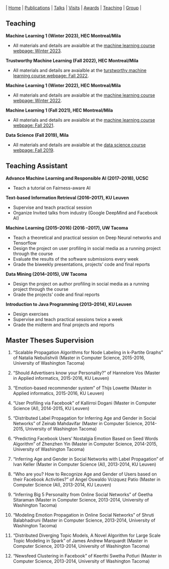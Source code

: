 | [Home](index.md) | [Publications](publications.md) | [Talks](talks.md) | [Visits](visits.md) | [Awards](awards.md) | [Teaching](teaching.md) | [Group](student.md) | 

## Teaching 

**Machine Learning 1 (Winter 2023), HEC Montreal/Mila**

- All materials and details are avaialble at the [machine learning course webpage: Winter 2023](courses/MLW2023/main.md).

**Trustworthy Machine Learning (Fall 2022), HEC Montreal/Mila**

- All materials and details are avaialble at the [turstworthy machine learning course webpage: Fall 2022](courses/TrustworthyMLF22/main.md).

**Machine Learning 1 (Winter 2022), HEC Montreal/Mila**

- All materials and details are avaialble at the [machine learning course webpage: Winter 2022](courses/MLW2022/main.md).

**Machine Learning 1 (Fall 2021), HEC Montreal/Mila**

- All materials and details are avaialble at the [machine learning course webpage: Fall 2021](courses/ML/main.md).

**Data Science (Fall 2019), Mila**

- All materials and details are avaialble at the [data science course webpage: Fall 2019](https://ift6758.github.io/).

## Teaching Assistant

**Advance Machine Learning and Responsible AI (2017–2018), UCSC**

- Teach a tutorial on Fairness-aware AI

**Text-based Information Retrieval (2016–2017), KU Leuven**

- Supervise and teach practical session
- Organize Invited talks from industry (Google DeepMind and Facebook AI)

**Machine Learning (2015–2016) (2016 –2017), UW Tacoma**

- Teach a theoretical and practical session on Deep Neural networks and Tensorflow
- Design the project on user profiling in social media as a running project through the course
- Evaluate the results of the software submissions every week
- Grade the biweekly presentations, projects’ code and final reports

**Data Mining (2014–2015), UW Tacoma**

- Design the project on author profiling in social media as a running project through the course
- Grade the projects’ code and final reports

**Introduction to Java Programming (2013–2014), KU Leuven**

- Design exercises
- Supervise and teach practical sessions twice a week
- Grade the midterm and final projects and reports


## Master Theses Supervision

1. “Scalable Propagation Algorithms for Node Labeling in k-Partite Graphs” of Natalia Nebulishvili (Master in Computer Science, 2015-2016, University of Washington Tacoma)

2. “Should Advertisers know your Personality?” of Hannelore Vos (Master in Applied informatics, 2015-2016, KU Leuven)

3. “Emotion-based recommender system” of Thijs Lowette (Master in Applied informatics, 2015-2016, KU Leuven)

4. “User Profiling via Facebook” of Kallirroi Dogani (Master in Computer Science (AI), 2014-2015, KU Leuven)

5. “Distributed Label Propagation for Inferring Age and Gender in Social Networks” of Zeinab Mahdavifar (Master in Computer Science, 2014-2015, University of Washington Tacoma)

6. “Predicting Facebook Users’ Nostalgia Emotion Based on Seed Words Algorithm” of Zhenzhen Yin (Master in Computer Science, 2014-2015, University of Washington Tacoma)

7. “Inferring Age and Gender in Social Networks with Label Propagation” of Ivan Keller (Master in Computer Science (AI), 2013-2014, KU Leuven)

8. “Who are you? How to Recognize Age and Gender of Users based on their Facebook Activities?” of Angel Oswaldo Vcizquez Patio (Master in Computer Science (AI), 2013-2014, KU Leuven)

9. “Inferring Big 5 Personality from Online Social Networks” of Geetha Sitaraman (Master in Computer Science, 2013-2014, University of Washington Tacoma)

10. “Modeling Emotion Propagation in Online Social Networks” of Shruti Balabhadruni (Master in Computer Science, 2013-2014, University of Washington Tacoma)

11. “Distributed Diverging Topic Models, A Novel Algorithm for Large Scale Topic Modeling in Spark” of James Andrew Marquardt (Master in Computer Science, 2013-2014, University of Washington Tacoma)

12. “Newsfeed Clustering in Facebook” of Keerthi Swetha Potluri (Master in Computer Science, 2013-2014, University of Washington Tacoma)
